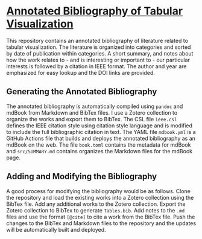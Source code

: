 # [Annotated Bibliography of Tabular Visualization](https://pages.graphics.cs.wisc.edu/Tables/)

This repository contains an annotated bibliography of literature related to tabular visualization. The literature is organized into categories and sorted by date of publication within categories. A short summary, and notes about how the work relates to - and is interesting or important to - our particular interests is followed by a citation in IEEE format. The author and year are emphasized for easy lookup and the DOI links are provided.

## Generating the Annotated Bibliography

The annotated bibliography is automatically compiled using `pandoc` and mdBook from Markdown and BibTex files. I use a Zotero collection to organize the works and export them to BibTex. The CSL file `ieee.csl` defines the IEEE citation style using citation style language and is modified to include the full bibliographic citation in text. The YAML file `mdbook.yml` is a GitHub Actions file that builds and deploys the annotated bibliography as an mdBook on the web. The file `book.toml` contains the metadata for mdBook and `src/SUMMARY.md` contains organizes the Markdown files for the mdBook page.

## Adding and Modifying the Bibliography

A good process for modifying the bibliography would be as follows. Clone the repository and load the existing works into a Zotero collection using the BibTex file. Add any additional works to the Zotero collection. Export the Zotero collection to BibTex to generate `Tables.bib`. Add notes to the `.md` files and use the format `[@cite]` to cite a work from the BibTex file. Push the changes to the BibTex and Markdown files to the repository and the updates will be automatically built and deployed.
